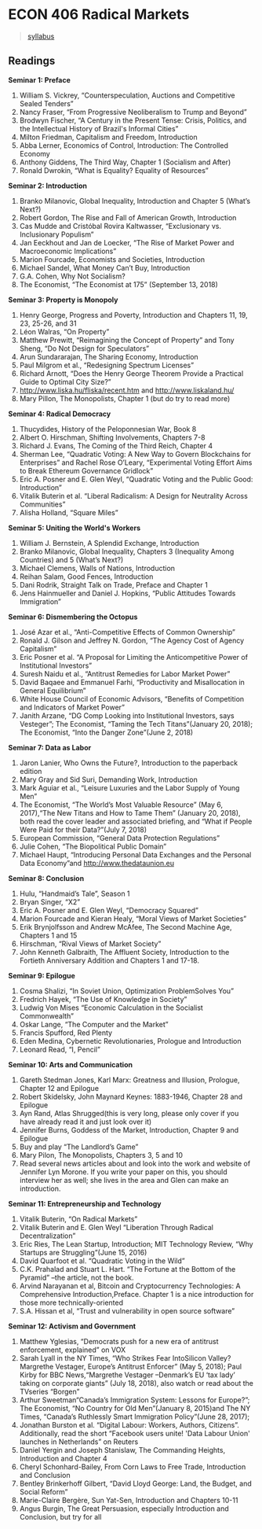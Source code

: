 # ECON 406 Radical Markets
> [syllabus](https://www.dropbox.com/s/fjzbpaoiq545s55/Syllabus.pdf?dl=0)

## Readings

**Seminar 1: Preface**
1. William S. Vickrey, “Counterspeculation, Auctions and Competitive Sealed Tenders”
2. Nancy Fraser, “From Progressive Neoliberalism to Trump and Beyond”
3. Brodwyn Fischer, “A Century in the Present Tense: Crisis, Politics, and the Intellectual History of Brazil's Informal Cities”
4. Milton Friedman, Capitalism and Freedom, Introduction
5. Abba Lerner, Economics of Control, Introduction: The Controlled Economy
6. Anthony Giddens, The Third Way, Chapter 1 (Socialism and After)
7. Ronald Dwrokin, “What is Equality? Equality of Resources”

**Seminar 2: Introduction**
1. Branko Milanovic, Global Inequality, Introduction and Chapter 5 (What’s Next?)
2. Robert Gordon, The Rise and Fall of American Growth, Introduction
3. Cas Mudde and Cristóbal Rovira Kaltwasser, “Exclusionary vs. Inclusionary Populism”
4. Jan Eeckhout and Jan de Loecker, “The Rise of Market Power and Macroeconomic Implications”
5. Marion Fourcade, Economists and Societies, Introduction
6. Michael Sandel, What Money Can’t Buy, Introduction
7. G.A. Cohen, Why Not Socialism?
8. The Economist, “The Economist at 175” (September 13, 2018)

**Seminar 3: Property is Monopoly**
1. Henry George, Progress and Poverty, Introduction and Chapters 11, 19, 23, 25-26, and 31
2. Léon Walras, “On Property”
3. Matthew Prewitt, “Reimagining the Concept of Property” and Tony Sheng, “Do Not Design for Speculators”
4. Arun Sundararajan, The Sharing Economy, Introduction
5. Paul Milgrom et al., “Redesigning Spectrum Licenses”
6. Richard Arnott, “Does the Henry George Theorem Provide a Practical Guide to Optimal City Size?”
7. http://www.liska.hu/fliska/recent.htm and http://www.liskaland.hu/
8. Mary Pillon, The Monopolists, Chapter 1 (but do try to read more)

**Seminar 4: Radical Democracy**
1. Thucydides, History of the Peloponnesian War, Book 8
2. Albert O. Hirschman, Shifting Involvements, Chapters 7-8
3. Richard J. Evans, The Coming of the Third Reich, Chapter 4
4. Sherman Lee, “Quadratic Voting: A New Way to Govern Blockchains for Enterprises” and Rachel Rose O’Leary, “Experimental Voting Effort Aims to Break Ethereum Governance Gridlock”
5. Eric A. Posner and E. Glen Weyl, “Quadratic Voting and the Public Good: Introduction”
6. Vitalik Buterin et al. “Liberal Radicalism: A Design for Neutrality Across Communities”
7. Alisha Holland, “Square Miles”

**Seminar 5: Uniting the World's Workers**
1. William J. Bernstein, A Splendid Exchange, Introduction
2. Branko Milanovic, Global Inequality, Chapters 3 (Inequality Among Countries) and 5 (What’s Next?)
3. Michael Clemens, Walls of Nations, Introduction
4. Reihan Salam, Good Fences, Introduction
5. Dani Rodrik, Straight Talk on Trade, Preface and Chapter 1
6. Jens Hainmueller and Daniel J. Hopkins, “Public Attitudes Towards Immigration”

**Seminar 6: Dismembering the Octopus**
1. José Azar et al., “Anti-Competitive Effects of Common Ownership”
2. Ronald J. Gilson and Jeffrey N. Gordon, “The Agency Cost of Agency Capitalism”
3. Eric Posner et al. “A Proposal for Limiting the Anticompetitive Power of Institutional Investors”
4. Suresh Naidu et al., “Antitrust Remedies for Labor Market Power”
5. David Baqaee and Emmanuel Farhi, “Productivity and Misallocation in General Equilibrium”
6. White House Council of Economic Advisors, “Benefits of Competition and Indicators of Market Power”
7. Janith Arzane, “DG Comp Looking into Institutional Investors, says Vesteger”; The Economist, “Taming the Tech Titans”(January 20, 2018); The Economist, “Into the Danger Zone”(June 2, 2018)

**Seminar 7: Data as Labor**
1. Jaron Lanier, Who Owns the Future?, Introduction to the paperback edition
2. Mary Gray and Sid Suri, Demanding Work, Introduction
3. Mark Aguiar et al., “Leisure Luxuries and the Labor Supply of Young Men”
4. The Economist, “The World’s Most Valuable Resource” (May 6, 2017),“The New Titans and How to Tame Them” (January 20, 2018), both read the cover leader and associated briefing, and “What if People Were Paid for their Data?”(July 7, 2018)
5. European Commission, “General Data Protection Regulations”
6. Julie Cohen, “The Biopolitical Public Domain”
7. Michael Haupt, “Introducing Personal Data Exchanges and the Personal Data Economy”and http://www.thedataunion.eu

**Seminar 8: Conclusion**
1. Hulu, “Handmaid’s Tale”, Season 1
2. Bryan Singer, “X2”
3. Eric A. Posner and E. Glen Weyl, “Democracy Squared”
4. Marion Fourcade and Kieran Healy, “Moral Views of Market Societies”
5. Erik Brynjolfsson and Andrew McAfee, The Second Machine Age, Chapters 1 and 15
6. Hirschman, “Rival Views of Market Society”
7. John Kenneth Galbraith, The Affluent Society, Introduction to the Fortieth Anniversary Addition and Chapters 1 and 17-18.

**Seminar 9: Epilogue**
1. Cosma Shalizi, “In Soviet Union, Optimization ProblemSolves You”
2. Fredrich Hayek, “The Use of Knowledge in Society”
3. Ludwig Von Mises “Economic Calculation in the Socialist Commonwealth”
4. Oskar Lange, “The Computer and the Market”
5. Francis Spufford, Red Plenty
6. Eden Medina, Cybernetic Revolutionaries, Prologue and Introduction
7. Leonard Read, “I, Pencil”

**Seminar 10: Arts and Communication**
1. Gareth Stedman Jones, Karl Marx: Greatness and Illusion, Prologue, Chapter 12 and Epilogue
2. Robert Skidelsky, John Maynard Keynes: 1883-1946, Chapter 28 and Epilogue
3. Ayn Rand, Atlas Shrugged(this is very long, please only cover if you have already read it and just look over it)
4. Jennifer Burns, Goddess of the Market, Introduction, Chapter 9 and Epilogue
5. Buy and play “The Landlord’s Game”
6. Mary Pilon, The Monopolists, Chapters 3, 5 and 10
7. Read several news articles about and look into the work and website of Jennifer Lyn Morone.  If you write your paper on this, you should interview her as well; she lives in the area and Glen can make an introduction.

**Seminar 11: Entrepreneurship and Technology**
1. Vitalik Buterin, “On Radical Markets”
2. Vitalik Buterin and E. Glen Weyl “Liberation Through Radical Decentralization”
3. Eric Ries, The Lean Startup, Introduction; MIT Technology Review, “Why Startups are Struggling”(June 15, 2016)
4. David Quarfoot et al. “Quadratic Voting in the Wild”
5. C.K. Prahalad and Stuart L. Hart. “The Fortune at the Bottom of the Pyramid” –the article, not the book.
6. Arvind Narayanan et al, Bitcoin and Cryptocurrency Technologies: A Comprehensive Introduction,Preface. Chapter 1 is a nice introduction for those more technically-oriented
7. S.A. Hissan et al, “Trust and vulnerability in open source software”

**Seminar 12: Activism and Government**
1. Matthew Yglesias, “Democrats push for a new era of antitrust enforcement, explained” on VOX
2. Sarah Lyall in the NY Times, “Who Strikes Fear IntoSilicon Valley? Margrethe Vestager, Europe’s Antitrust Enforcer” (May 5, 2018); Paul Kirby for BBC News,“Margrethe Vestager –Denmark’s EU ‘tax lady’ taking on corporate giants” (July 18, 2018), also watch or read about the TVseries “Borgen” 
3. Arthur  Sweetman“Canada’s Immigration System: Lessons for Europe?”; The Economist, “No Country for Old Men”(January 8, 2015)and The NY Times, “Canada’s Ruthlessly Smart Immigration Policy”(June 28, 2017);
4. Jonathan Burston et al. “Digital Labour:  Workers, Authors, Citizens”. Additionally, read the short “Facebook users unite! 'Data Labour Union' launches in Netherlands” on Reuters
5. Daniel Yergin and Joseph Stanislaw, The Commanding Heights, Introduction and Chapter 4
6. Cheryl Schonhard-Bailey, From Corn Laws to Free Trade, Introduction and Conclusion
7. Bentley Brinkerhoff Gilbert, “David Lloyd George: Land, the Budget, and Social Reform”
8. Marie-Claire Bergère, Sun Yat-Sen, Introduction and Chapters 10-11
9. Angus Burgin, The Great Persuasion, especially Introduction and Conclusion, but try for all